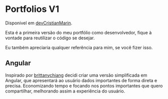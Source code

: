 # Portfolios V1

Disponivel em [devCristianMarin](https://devcristianmarin.com/).

Esta é a primeira versão do meu portfólio como desenvolvedor, fique à vontade para reutilizar o código se desejar.

Eu também apreciaria qualquer referência para mim, se você fizer isso.

## Angular

Inspirado por [brittanychiang](https://brittanychiang.com/) decidi criar uma versão simplificada em Angular, que apresentará ao usuário dados importantes de forma direta e precisa. Economizando tempo e focando nos pontos importantes que quero compartilhar, melhorando assim a experiência do usuário.